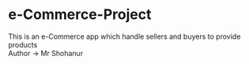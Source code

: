 # e-Commerce-Project
This is an e-Commerce app which handle sellers and buyers to provide products
<br/>
Author -> Mr Shohanur
